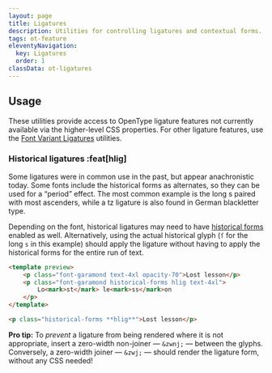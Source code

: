 ```yaml
---
layout: page
title: Ligatures
description: Utilities for controlling ligatures and contextual forms.
tags: ot-feature
eleventyNavigation:
  key: Ligatures
  order: 1
classData: ot-ligatures
---
```


## Usage

These utilities provide access to OpenType ligature features not currently available via the higher-level CSS properties. For other ligature features, use the [Font Variant Ligatures](/font-variant-ligatures) utilities.

### Historical ligatures :feat[hlig]

Some ligatures were in common use in the past, but appear anachronistic today. Some fonts include the historical forms as alternates, so they can be used for a “period” effect. The most common example is the long s paired with most ascenders, while a tz ligature is also found in German blackletter type.

Depending on the font, historical ligatures may need to have [historical forms](/font-variant-alternates/#historical-forms-hist) enabled as well. Alternatively, using the actual historical glyph (`ſ` for the long `s` in this example) should apply the ligature without having to apply the historical forms for the entire run of text.

```html emerald
<template preview>
	<p class="font-garamond text-4xl opacity-70">Lost lesson</p>
	<p class="font-garamond historical-forms hlig text-4xl">
		Lo<mark>st</mark> le<mark>ss</mark>on
	</p>
</template>

<p class="historical-forms **hlig**">Lost lesson</p>
```

**Pro tip:** To _prevent_ a ligature from being rendered where it is not appropriate, insert a zero-width non-joiner — `&zwnj;` — between the glyphs. Conversely, a zero-width joiner — `&zwj;` — should render the ligature form, without any CSS needed!

